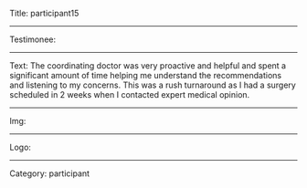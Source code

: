 Title: participant15

----

Testimonee:

----

Text: The coordinating doctor was very proactive and helpful and spent a significant amount of time helping me understand the recommendations and listening to my concerns. This was a rush turnaround as I had a surgery scheduled in 2 weeks when I contacted expert medical opinion.

----

Img:

----

Logo:

----

Category: participant
